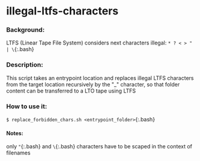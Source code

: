 # illegal-ltfs-characters

### Background:
LTFS (Linear Tape File System) considers next characters illegal: `* ? < > " | \`{:.bash}

### Description:
This script takes an entrypoint location and replaces illegal LTFS
characters from the target location recursively by the "_" character,
so that folder content can be transferred to a LTO tape using LTFS

### How to use it:
`$ replace_forbidden_chars.sh <entrypoint_folder>`{:.bash}

#### Notes:
only `"`{:.bash} and `\`{:.bash} characters have to be scaped in the context of filenames
